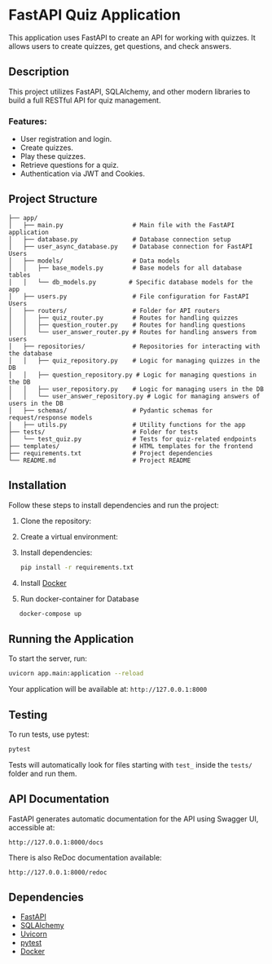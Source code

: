 
# FastAPI Quiz Application

This application uses FastAPI to create an API for working with quizzes. It allows users to create quizzes, get questions, and check answers.

## Description

This project utilizes FastAPI, SQLAlchemy, and other modern libraries to build a full RESTful API for quiz management.

### Features:
- User registration and login.
- Create quizzes.
- Play these quizzes.
- Retrieve questions for a quiz.
- Authentication via JWT and Cookies.

## Project Structure

```
├── app/
│   ├── main.py                   # Main file with the FastAPI application
│   ├── database.py               # Database connection setup
│   ├── user_async_database.py    # Database connection for FastAPI Users
│   ├── models/                   # Data models
│   │   ├── base_models.py        # Base models for all database tables
│   │   └── db_models.py         # Specific database models for the app
│   ├── users.py                  # File configuration for FastAPI Users
│   ├── routers/                  # Folder for API routers
│   │   ├── quiz_router.py        # Routes for handling quizzes
│   │   ├── question_router.py    # Routes for handling questions
│   │   └── user_answer_router.py # Routes for handling answers from users
│   ├── repositories/             # Repositories for interacting with the database
│   │   ├── quiz_repository.py    # Logic for managing quizzes in the DB
│   │   ├── question_repository.py # Logic for managing questions in the DB
│   │   ├── user_repository.py    # Logic for managing users in the DB
│   │   └── user_answer_repository.py # Logic for managing answers of users in the DB
│   ├── schemas/                  # Pydantic schemas for request/response models
│   ├── utils.py                  # Utility functions for the app
├── tests/                        # Folder for tests
│   └── test_quiz.py              # Tests for quiz-related endpoints
├── templates/                    # HTML templates for the frontend
├── requirements.txt              # Project dependencies
└── README.md                     # Project README

```

## Installation

Follow these steps to install dependencies and run the project:

1. Clone the repository:
2. Create a virtual environment:
3. Install dependencies:

   ```bash
   pip install -r requirements.txt
   ```
4. Install [Docker](https://www.docker.com/)
5. Run docker-container for Database

```bash
   docker-compose up
   ```
## Running the Application

To start the server, run:

```bash
uvicorn app.main:application --reload
```

Your application will be available at: `http://127.0.0.1:8000`

## Testing

To run tests, use pytest:

```bash
pytest
```

Tests will automatically look for files starting with `test_` inside the `tests/` folder and run them.

## API Documentation

FastAPI generates automatic documentation for the API using Swagger UI, accessible at:

```
http://127.0.0.1:8000/docs
```

There is also ReDoc documentation available:

```
http://127.0.0.1:8000/redoc
```

## Dependencies

- [FastAPI](https://fastapi.tiangolo.com/)
- [SQLAlchemy](https://www.sqlalchemy.org/)
- [Uvicorn](https://www.uvicorn.org/)
- [pytest](https://pytest.org/)
- [Docker](https://www.docker.com/)

